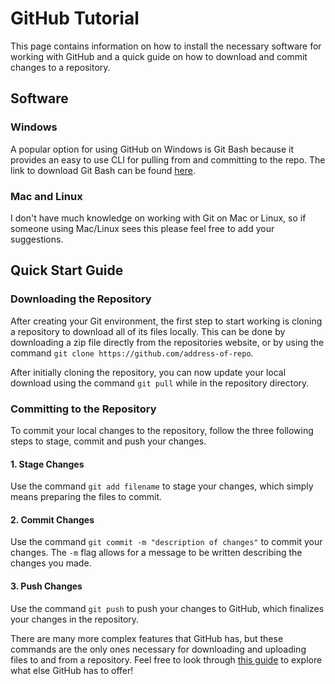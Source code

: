 # GitHub Tutorial
This page contains information on how to install the necessary software for working with GitHub and a quick guide on how to download and commit changes to a repository.
## Software
### Windows
A popular option for using GitHub on Windows is Git Bash because it provides an easy to use CLI for pulling from and committing to the repo. 
The link to download Git Bash can be found [here](https://gitforwindows.org/).
### Mac and Linux
I don't have much knowledge on working with Git on Mac or Linux, so if someone using Mac/Linux sees this please feel free to add your suggestions.
## Quick Start Guide
### Downloading the Repository
After creating your Git environment, the first step to start working is cloning a repository to download all of its files locally. 
This can be done by downloading a zip file directly from the repositories website, or by using the command `git clone https://github.com/address-of-repo`.  
  
After initially cloning the repository, you can now update your local download using the command `git pull` while in the repository directory.
### Committing to the Repository
To commit your local changes to the repository, follow the three following steps to stage, commit and push your changes.
#### 1. Stage Changes  
Use the command `git add filename` to stage your changes, which simply means preparing the files to commit.
#### 2. Commit Changes
Use the command `git commit -m "description of changes"` to commit your changes. The `-m` flag allows for a message to be written describing the changes you made.
#### 3. Push Changes
Use the command `git push` to push your changes to GitHub, which finalizes your changes in the repository.  
  
There are many more complex features that GitHub has, but these commands are the only ones necessary for downloading and uploading files to and from a repository. Feel free to look
through [this guide](https://dont-be-afraid-to-commit.readthedocs.io/en/latest/git/commandlinegit.html) to explore what else GitHub has to offer!
